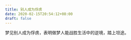 ```yaml
---
title: 别人成为俘虏
date: 2020-02-15T20:54:12+08:00
draft: false
---
```


梦见别人成为俘虏，表明做梦人能战胜生活中的逆境，踏上坦途。<br>
